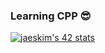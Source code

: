 ### Learning CPP 😎

[![jaeskim's 42 stats](https://badge42.herokuapp.com/api/stats/suzumaki)](https://github.com/JaeSeoKim/badge42)

<!--
**BillyKlebitz/BillyKlebitz** is a ✨ _special_ ✨ repository because its `README.md` (this file) appears on your GitHub profile.

Here are some ideas to get you started:

- 🔭 I’m currently working on ...
- 🌱 I’m currently learning ...
- 👯 I’m looking to collaborate on ...
- 🤔 I’m looking for help with ...
- 💬 Ask me about ...
- 📫 How to reach me: ...
- 😄 Pronouns: ...
- ⚡ Fun fact: ...
-->
